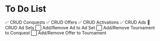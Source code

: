 # To Do List

✅ CRUD Conquests ✅ CRUD Offers ✅ CRUD Activations ✅ CRUD Ads 🔵 CRUD Ad Sets ⬜️ Add/Remove Ad to Ad Set ⬜️ Add/Remove Tournament to Conquest ⬜️ Add/Remove Offer to Tournament
